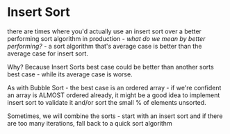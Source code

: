 # Insert Sort

there are times where you'd actually use an insert sort over a better performing sort algorithm in production - _what do we mean by better performing?_ - a sort algorithm that's average case is better than the average case for insert sort.

Why? Because Insert Sorts best case could be better than another sorts best case - while its average case is worse.

As with Bubble Sort - the best case is an ordered array - if we're confident an array is ALMOST ordered already, it might be a good idea to implement insert sort to validate it and/or sort the small % of elements unsorted.

Sometimes, we will combine the sorts - start with an insert sort and if there are too many iterations, fall back to a quick sort algorithm
